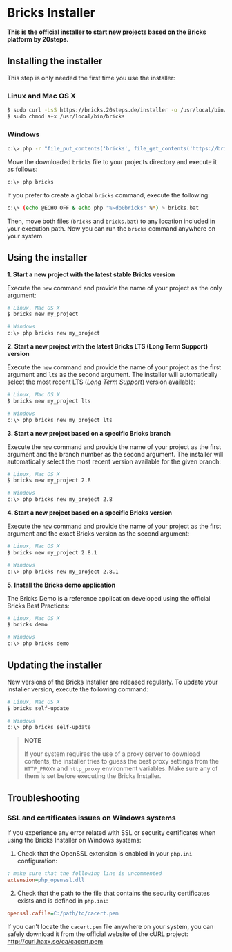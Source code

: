Bricks Installer
=================

**This is the official installer to start new projects based on the Bricks platform by 20steps.**

Installing the installer
------------------------

This step is only needed the first time you use the installer:

### Linux and Mac OS X

```bash
$ sudo curl -LsS https://bricks.20steps.de/installer -o /usr/local/bin/bricks
$ sudo chmod a+x /usr/local/bin/bricks
```

### Windows

```bash
c:\> php -r "file_put_contents('bricks', file_get_contents('https://bricks.20steps.de/installer'));"
```

Move the downloaded `bricks` file to your projects directory and execute
it as follows:

```bash
c:\> php bricks
```

If you prefer to create a global `bricks` command, execute the following:

```bash
c:\> (echo @ECHO OFF & echo php "%~dp0bricks" %*) > bricks.bat
```

Then, move both files (`bricks` and `bricks.bat`) to any location included
in your execution path. Now you can run the `bricks` command anywhere on your
system.

Using the installer
-------------------

**1. Start a new project with the latest stable Bricks version**

Execute the `new` command and provide the name of your project as the only
argument:

```bash
# Linux, Mac OS X
$ bricks new my_project

# Windows
c:\> php bricks new my_project
```

**2. Start a new project with the latest Bricks LTS (Long Term Support) version**

Execute the `new` command and provide the name of your project as the first
argument and `lts` as the second argument. The installer will automatically
select the most recent LTS (*Long Term Support*) version available:

```bash
# Linux, Mac OS X
$ bricks new my_project lts

# Windows
c:\> php bricks new my_project lts
```

**3. Start a new project based on a specific Bricks branch**

Execute the `new` command and provide the name of your project as the first
argument and the branch number as the second argument. The installer will
automatically select the most recent version available for the given branch:

```bash
# Linux, Mac OS X
$ bricks new my_project 2.8

# Windows
c:\> php bricks new my_project 2.8
```

**4. Start a new project based on a specific Bricks version**

Execute the `new` command and provide the name of your project as the first
argument and the exact Bricks version as the second argument:

```bash
# Linux, Mac OS X
$ bricks new my_project 2.8.1

# Windows
c:\> php bricks new my_project 2.8.1
```

**5. Install the Bricks demo application**

The Bricks Demo is a reference application developed using the official Bricks
Best Practices:

```bash
# Linux, Mac OS X
$ bricks demo

# Windows
c:\> php bricks demo
```

Updating the installer
----------------------

New versions of the Bricks Installer are released regularly. To update your
installer version, execute the following command:

```bash
# Linux, Mac OS X
$ bricks self-update

# Windows
c:\> php bricks self-update
```

> **NOTE**
>
> If your system requires the use of a proxy server to download contents, the
> installer tries to guess the best proxy settings from the `HTTP_PROXY` and
> `http_proxy` environment variables. Make sure any of them is set before
> executing the Bricks Installer.

Troubleshooting
---------------

### SSL and certificates issues on Windows systems

If you experience any error related with SSL or security certificates when using
the Bricks Installer on Windows systems:

1) Check that the OpenSSL extension is enabled in your `php.ini` configuration:

```ini
; make sure that the following line is uncommented
extension=php_openssl.dll
```

2) Check that the path to the file that contains the security certificates
exists and is defined in `php.ini`:

```ini
openssl.cafile=C:/path/to/cacert.pem
```

If you can't locate the `cacert.pem` file anywhere on your system, you can
safely download it from the official website of the cURL project:
http://curl.haxx.se/ca/cacert.pem
